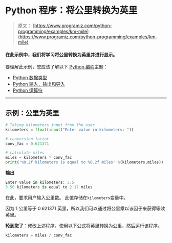 # Python 程序：将公里转换为英里

> 原文： [https://www.programiz.com/python-programming/examples/km-mile](https://www.programiz.com/python-programming/examples/km-mile)

#### 在此示例中，我们将学习将公里转换为英里并进行显示。

要理解此示例，您应该了解以下 [Python 编程](/python-programming "Python tutorial")主题：

*   [Python 数据类型](/python-programming/variables-datatypes)
*   [Python 输入，输出和导入](/python-programming/input-output-import)
*   [Python 运算符](/python-programming/operators)

* * *

## 示例：公里为英里

```py
# Taking kilometers input from the user
kilometers = float(input("Enter value in kilometers: "))

# conversion factor
conv_fac = 0.621371

# calculate miles
miles = kilometers * conv_fac
print('%0.2f kilometers is equal to %0.2f miles' %(kilometers,miles)) 
```

**输出**

```py
Enter value in kilometers: 3.5
3.50 kilometers is equal to 2.17 miles
```

在此，要求用户输入公里数。 此值存储在`kilometers`变量中。

因为 1 公里等于 0.621371 英里，所以我们可以通过将公里乘以该因子来获得等效英里。

**轮到您了**：修改上述程序，使用以下公式将英里转换为公里，然后运行该程序。

```py
kilometers = miles / conv_fac

```